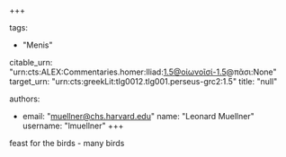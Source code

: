 +++

tags:
- "Menis"

citable_urn: "urn:cts:ALEX:Commentaries.homer:Iliad:1.5@οἰωνοῖσί-1.5@πᾶσι:None"
target_urn: "urn:cts:greekLit:tlg0012.tlg001.perseus-grc2:1.5"
title: "null"

authors:
- email: "muellner@chs.harvard.edu"
  name: "Leonard Muellner"
  username: "lmuellner"
+++

feast for the birds - many birds